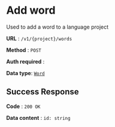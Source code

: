 # Add word

Used to add a word to a language project

**URL** : `/v1/{project}/words`

**Method** : `POST`

**Auth required** :

**Data type**: [`Word`](word.md)

## Success Response

**Code** : `200 OK`

**Data content** : `id: string`
